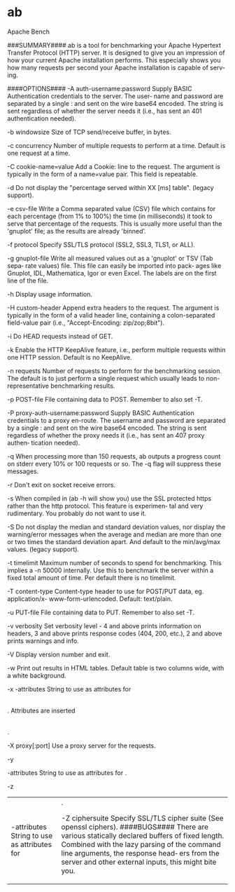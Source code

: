 # ab
Apache Bench

###SUMMARY#### ab is a tool for benchmarking your Apache Hypertext Transfer Protocol (HTTP) server. It is designed to give you an impression of how your current Apache installation performs. This especially shows you how many requests per second your Apache installation is capable of serv‐ ing.

####OPTIONS#### -A auth-username:password Supply BASIC Authentication credentials to the server. The user‐ name and password are separated by a single : and sent on the wire base64 encoded. The string is sent regardless of whether the server needs it (i.e., has sent an 401 authentication needed).

   -b windowsize
          Size of TCP send/receive buffer, in bytes.

   -c concurrency
          Number of multiple requests to perform at a time. Default is one
          request at a time.

   -C cookie-name=value
          Add  a Cookie: line to the request. The argument is typically in
          the form of a name=value pair. This field is repeatable.

   -d     Do not display the "percentage served  within  XX  [ms]  table".
          (legacy support).

   -e csv-file
          Write a Comma separated value (CSV) file which contains for each
          percentage (from 1% to 100%) the time (in milliseconds) it  took
          to  serve  that percentage of the requests. This is usually more
          useful than the 'gnuplot'  file;  as  the  results  are  already
          'binned'.

   -f protocol
          Specify SSL/TLS protocol (SSL2, SSL3, TLS1, or ALL).

   -g gnuplot-file
          Write  all  measured values out as a 'gnuplot' or TSV (Tab sepa‐
          rate values) file. This file can easily be imported  into  pack‐
          ages  like  Gnuplot,  IDL,  Mathematica, Igor or even Excel. The
          labels are on the first line of the file.

   -h     Display usage information.

   -H custom-header
          Append extra headers to the request. The argument  is  typically
          in the form of a valid header line, containing a colon-separated
          field-value pair (i.e., "Accept-Encoding: zip/zop;8bit").

   -i     Do HEAD requests instead of GET.

   -k     Enable  the  HTTP  KeepAlive  feature,  i.e.,  perform  multiple
          requests within one HTTP session. Default is no KeepAlive.

   -n requests
          Number  of requests to perform for the benchmarking session. The
          default is to just perform a single request which usually  leads
          to non-representative benchmarking results.

   -p POST-file
          File containing data to POST. Remember to also set -T.

   -P proxy-auth-username:password
          Supply BASIC Authentication credentials to a proxy en-route. The
          username and password are separated by a single :  and  sent  on
          the  wire  base64  encoded.  The  string  is  sent regardless of
          whether the proxy needs it (i.e., has sent an 407 proxy  authen‐
          tication needed).

   -q     When  processing  more  than 150 requests, ab outputs a progress
          count on stderr every 10% or 100 requests or  so.  The  -q  flag
          will suppress these messages.

   -r     Don't exit on socket receive errors.

   -s     When  compiled  in  (ab  -h will show you) use the SSL protected
          https rather than the http protocol. This feature is  experimen‐
          tal and very rudimentary. You probably do not want to use it.

   -S     Do  not  display  the  median and standard deviation values, nor
          display the warning/error messages when the average  and  median
          are more than one or two times the standard deviation apart. And
          default to the min/avg/max values. (legacy support).

   -t timelimit
          Maximum number  of  seconds  to  spend  for  benchmarking.  This
          implies  a -n 50000 internally. Use this to benchmark the server
          within a fixed total amount of time. Per  default  there  is  no
          timelimit.

   -T content-type
          Content-type header to use for POST/PUT data, eg. application/x-
          www-form-urlencoded. Default: text/plain.

   -u PUT-file
          File containing data to PUT. Remember to also set -T.

   -v verbosity
          Set verbosity level - 4 and above prints information on headers,
          3  and above prints response codes (404, 200, etc.), 2 and above
          prints warnings and info.

   -V     Display version number and exit.

   -w     Print out results in HTML tables. Default table is  two  columns
          wide, with a white background.

   -x <table>-attributes
          String to use as attributes for <table>. Attributes are inserted
          <table here >.

   -X proxy[:port]
          Use a proxy server for the requests.

   -y <tr>-attributes
          String to use as attributes for <tr>.

   -z <td>-attributes
          String to use as attributes for <td>.

   -Z ciphersuite
          Specify SSL/TLS cipher suite (See openssl ciphers).
####BUGS#### There are various statically declared buffers of fixed length. Combined with the lazy parsing of the command line arguments, the response head‐ ers from the server and other external inputs, this might bite you.
